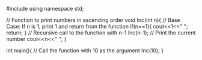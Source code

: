 #include<iostream>
using namespace std;

// Function to print numbers in ascending order
void Inc(int n){
    // Base Case: If n is 1, print 1 and return from the function
    if(n==1){
        cout<<1<<" ";
        return;
    }
    // Recursive call to the function with n-1
    Inc(n-1);
    // Print the current number
    cout<<n<<" ";
}

int main(){
    // Call the function with 10 as the argument
    Inc(10);
}
